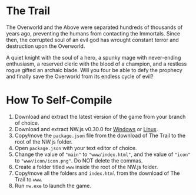 # The Trail
The Overworld and the Above were separated hundreds of thousands of years ago, preventing the humans from contacting the Immortals. Since then, the corrupted soul of an evil god has wrought constant terror and destruction upon the Overworld.

A quiet knight with the soul of a hero, a spunky mage with never-ending enthusiasm, a reserved cleric with the blood of a champion, and a restless rogue gifted an archaic blade. Will you four be able to defy the prophecy and finally save the Overworld from its endless cycle of evil?

# How To Self-Compile
1. Download and extract the latest version of the game from your branch of choice.
2. Download and extract NW.js v0.30.0 for [Windows](https://dl.nwjs.io/v0.30.0/nwjs-v0.30.0-win-x64.zip) or [Linux](https://dl.nwjs.io/v0.30.0/nwjs-v0.30.0-linux-x64.tar.gz).
3. Copy/move the `package.json` file from the download of The Trail to the root of the NW.js folder.
4. Open `package.json` with your text editor of choice.
5. Change the value of `"main"` to `"www/index.html"`, and the value of `"icon"` to `"www/icon/icon.png"`. Do NOT delete the commas.
6. Create a folder titled `www` inside the root of the NW.js folder.
7. Copy/move all the folders and `index.html` from the download of The Trail to `www`.
8. Run `nw.exe` to launch the game.

